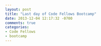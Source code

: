 ```yaml
---
layout: post
title: "Last day of Code Fellows Bootcamp"
date: 2013-12-04 12:17:32 -0700
comments: true
categories:
- Code Fellows
- bootcamp
---
```

